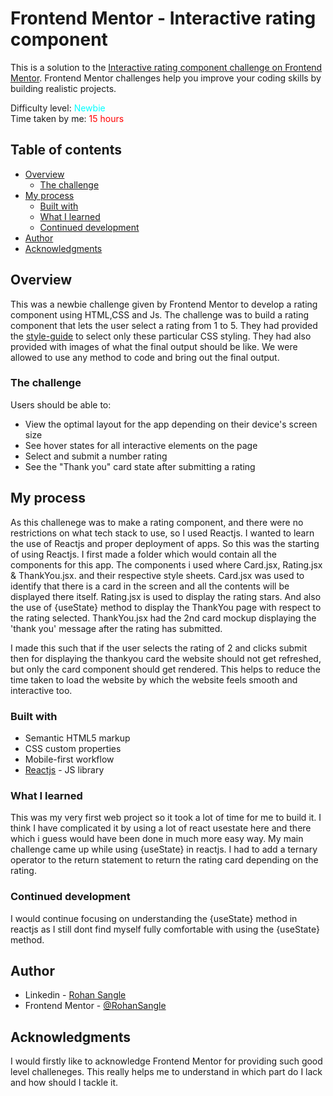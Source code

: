 # Frontend Mentor - Interactive rating component

This is a solution to the [Interactive rating component challenge on Frontend Mentor](https://www.frontendmentor.io/challenges/interactive-rating-component-koxpeBUmI). Frontend Mentor challenges help you improve your coding skills by building realistic projects. 

Difficulty level: <font color="cyan">Newbie</font>
<br>
Time taken by me: <font color="red">15 hours</font>

## Table of contents

- [Overview](#overview)
  - [The challenge](#the-challenge)
- [My process](#my-process)
  - [Built with](#built-with)
  - [What I learned](#what-i-learned)
  - [Continued development](#continued-development)
- [Author](#author)
- [Acknowledgments](#acknowledgments)

## Overview

This was a newbie challenge given by Frontend Mentor to develop a rating component using HTML,CSS and Js.
The challenge was to build a rating component that lets the user select a rating from 1 to 5.
They had provided the [style-guide](style-guide.md) to select only these particular CSS styling. They had also provided with images of what the final output should be like.
We were allowed to use any method to code and bring out the final output.


### The challenge

Users should be able to:

- View the optimal layout for the app depending on their device's screen size
- See hover states for all interactive elements on the page
- Select and submit a number rating
- See the "Thank you" card state after submitting a rating


## My process

As this challenege was to make a rating component, and there were no restrictions on what tech stack to use, so I used Reactjs. I wanted to learn the use of Reactjs and proper deployment of apps. So this was the starting of using Reactjs.
I first made a folder which would contain all the components for this app. The components i used where Card.jsx, Rating.jsx & ThankYou.jsx. and their respective style sheets. 
Card.jsx was used to identify that there is a card in the screen and all the contents will be displayed there itself.
Rating.jsx is used to display the rating stars. And also the use of {useState} method to display the ThankYou page with respect to the rating selected.
ThankYou.jsx had the 2nd card mockup displaying the 'thank you' message after the rating has submitted.

I made this such that if the user selects the rating of 2 and clicks submit then for displaying the thankyou card the website should not get refreshed, but only the card component should get rendered. This helps to reduce the time taken to load the website by which the website feels smooth and interactive too.

### Built with

- Semantic HTML5 markup
- CSS custom properties
- Mobile-first workflow
- [Reactjs](https://reactjs.org/) - JS library


### What I learned

This was my very first web project so it took a lot of time for me to build it. I think I have complicated it by using a lot of react usestate here and there which i guess would have been done in much more easy way.
My main challenge came up while using {useState} in reactjs.
I had to add a ternary operator to the return statement to return the rating card depending on the rating.


### Continued development

I would continue focusing on understanding the {useState} method in reactjs as I still dont find myself fully comfortable with using the {useState} method. 


## Author

- Linkedin - [Rohan Sangle](https://www.linkedin.com/in/rohan-sangle)
- Frontend Mentor - [@RohanSangle](https://www.frontendmentor.io/profile/RohanSangle)


## Acknowledgments

I would firstly like to acknowledge Frontend Mentor for providing such good level challeneges. This really helps me to understand in which part do I lack and how should I tackle it.
